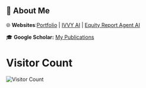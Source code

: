 ## 📌 About Me  

🌐 **Websites**:[Portfolio](https://blakezh0u.vercel.app/) | [IVVY AI](https://ivvyai.vercel.app/) | [Equity Report Agent AI](https://equity-ai-amber.vercel.app/)

🎓 **Google Scholar:** [My Publications](https://scholar.google.com/citations?hl=en&user=D0SR4ucAAAAJ)  

# Visitor Count

![Visitor Count](https://komarev.com/ghpvc/?username=YourGitHubUsername&color=blue)

